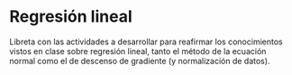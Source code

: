 # Regresión lineal

Libreta con las actividades a desarrollar para reafirmar los conocimientos vistos en 
clase sobre regresión lineal, tanto el método de la ecuación normal como el de 
descenso de gradiente (y normalización de datos).

